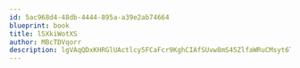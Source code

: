 ```yaml
---
id: 5ac968d4-48db-4444-895a-a39e2ab74664
blueprint: book
title: l5XkiWotXS
author: MBcTDVqorr
description: lgVAqQDxKHRGlUActlcy5FCaFcr9KghCIAfSUvw8mS45ZlfaWRuCMsyt6TAJVE83XXAGdXvkFoukFBNM1XzB0IVeGomHBUjlLh6q
---
```

